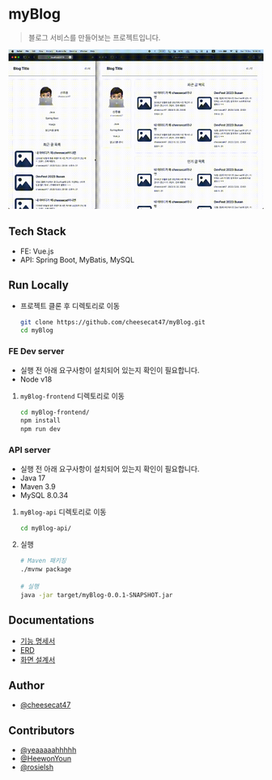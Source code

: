 # myBlog

> 블로그 서비스를 만들어보는 프로젝트입니다.

![main page](docs/resources/pages-main.gif)

## Tech Stack

- FE: Vue.js
- API: Spring Boot, MyBatis, MySQL

## Run Locally

- 프로젝트 클론 후 디렉토리로 이동

    ```bash
    git clone https://github.com/cheesecat47/myBlog.git
    cd myBlog
    ```

### FE Dev server

- 실행 전 아래 요구사항이 설치되어 있는지 확인이 필요합니다.
- Node v18

1. `myBlog-frontend` 디렉토리로 이동

    ```bash
    cd myBlog-frontend/
    npm install
    npm run dev
    ```

### API server

- 실행 전 아래 요구사항이 설치되어 있는지 확인이 필요합니다.
- Java 17
- Maven 3.9
- MySQL 8.0.34

1. `myBlog-api` 디렉토리로 이동

    ```bash
    cd myBlog-api/
    ```

2. 실행

    ```bash
    # Maven 패키징
    ./mvnw package

    # 실행
    java -jar target/myBlog-0.0.1-SNAPSHOT.jar
    ```

## Documentations

- [기능 명세서](docs/feature-spec.md)
- [ERD](docs/ERD.md)
- [화면 설계서](docs/pages.md)

## Author

- [@cheesecat47](https://github.com/cheesecat47)

## Contributors

- [@yeaaaaahhhhh](https://github.com/yeaaaaahhhhh)
- [@HeewonYoun](https://github.com/HeewonYoun)
- [@rosielsh](https://github.com/rosielsh)
